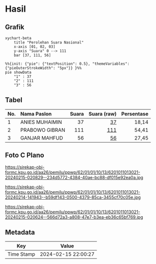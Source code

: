 # Hasil

## Grafik

```mermaid
xychart-beta
    title "Perolehan Suara Nasional"
    x-axis [01, 02, 03]
    y-axis "Suara" 0 --> 111
    bar [37, 111, 56]
```

```mermaid
%%{init: {"pie": {"textPosition": 0.5}, "themeVariables": {"pieOuterStrokeWidth": "5px"}} }%%
pie showData
    "1" : 37
    "2" : 111
    "3" : 56
```

## Tabel

| No. | Nama Paslon    | Suara | Suara (raw) | Persentase |
|:--- |:-------------- | -----:| -----------:| ----------:|
| 1   | ANIES MUHAIMIN | 37    | [37][p-1]   | 18,14      |
| 2   | PRABOWO GIBRAN | 111   | [111][p-2]  | 54,41      |
| 3   | GANJAR MAHFUD  | 56    | [56][p-3]   | 27,45      |


[p-1]: https://github.com/gigit-pemilu/pemilu-2024/blob/main/pilpres/hitung-suara/sub/62-kalimantan-tengah/sub/01-kotawaringin-barat/sub/01-kumai/sub/1013-kumai-hilir/sub/021-tps/sub/paslon-1.txt
[p-2]: https://github.com/gigit-pemilu/pemilu-2024/blob/main/pilpres/hitung-suara/sub/62-kalimantan-tengah/sub/01-kotawaringin-barat/sub/01-kumai/sub/1013-kumai-hilir/sub/021-tps/sub/paslon-2.txt
[p-3]: https://github.com/gigit-pemilu/pemilu-2024/blob/main/pilpres/hitung-suara/sub/62-kalimantan-tengah/sub/01-kotawaringin-barat/sub/01-kumai/sub/1013-kumai-hilir/sub/021-tps/sub/paslon-3.txt

## Foto C Plano

https://sirekap-obj-formc.kpu.go.id/aa26/pemilu/ppwp/62/01/01/10/13/6201011013021-20240215-020829--234d5772-4384-40ae-bc88-df015e92ea0a.jpg

https://sirekap-obj-formc.kpu.go.id/aa26/pemilu/ppwp/62/01/01/10/13/6201011013021-20240214-141943--b59df143-0500-4379-85ca-3455cf70c05e.jpg

https://sirekap-obj-formc.kpu.go.id/aa26/pemilu/ppwp/62/01/01/10/13/6201011013021-20240215-020624--566d72a3-a808-47e7-b3ea-eb36c65bf769.jpg


## Metadata

| Key        | Value               |
| ---------- | ------------------- |
| Time Stamp | 2024-02-15 22:00:27 |




